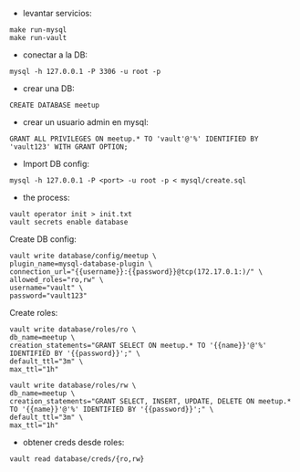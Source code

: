 - levantar servicios:
```
make run-mysql
make run-vault
```

- conectar a la DB:
```
mysql -h 127.0.0.1 -P 3306 -u root -p
```
- crear una DB: 
```
CREATE DATABASE meetup
```
- crear un usuario admin en mysql:
```
GRANT ALL PRIVILEGES ON meetup.* TO 'vault'@'%' IDENTIFIED BY 'vault123' WITH GRANT OPTION;
```
- Import DB config:
```
mysql -h 127.0.0.1 -P <port> -u root -p < mysql/create.sql
```

- the process:
```
vault operator init > init.txt
vault secrets enable database
```

Create DB config:
```
vault write database/config/meetup \
plugin_name=mysql-database-plugin \
connection_url="{{username}}:{{password}}@tcp(172.17.0.1:)/" \
allowed_roles="ro,rw" \
username="vault" \
password="vault123"
```
Create roles:
```
vault write database/roles/ro \
db_name=meetup \
creation_statements="GRANT SELECT ON meetup.* TO '{{name}}'@'%' IDENTIFIED BY '{{password}}';" \
default_ttl="3m" \
max_ttl="1h"

vault write database/roles/rw \
db_name=meetup \
creation_statements="GRANT SELECT, INSERT, UPDATE, DELETE ON meetup.* TO '{{name}}'@'%' IDENTIFIED BY '{{password}}';" \
default_ttl="3m" \
max_ttl="1h"
```
- obtener creds desde roles:
```
vault read database/creds/{ro,rw}
```
